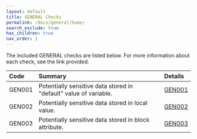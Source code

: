 ```yaml
---
layout: default
title: GENERAL Checks
permalink: /docs/general/home/
search_exclude: true
has_children: true
nav_order: 1
---
```


The included GENERAL checks are listed below. For more information about each check, see the link provided.

| Code  | Summary | Details |
|:-------|:-------------|:----------|
|GEN001|Potentially sensitive data stored in "default" value of variable.|[GEN001](/docs/general/GEN001)|
|GEN002|Potentially sensitive data stored in local value.|[GEN002](/docs/general/GEN002)|
|GEN003|Potentially sensitive data stored in block attribute.|[GEN003](/docs/general/GEN003)|

